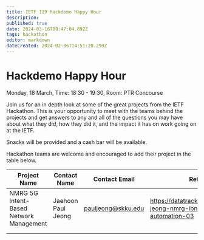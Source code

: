 ```yaml
---
title: IETF 119 Hackdemo Happy Hour
description: 
published: true
date: 2024-03-16T00:47:04.892Z
tags: hackathon
editor: markdown
dateCreated: 2024-02-06T14:51:20.299Z
---
```


# Hackdemo Happy Hour
Monday, 18 March, Time: 18:30 - 19:30, Room: PTR Concourse

Join us for an in depth look at some of the great projects from the IETF Hackathon. This is your opportunity to meet with the teams behind the projects and get answers to any and all of the questions you may have about what they did, how they did it, and the impact it has on work going on at the IETF. 

Snacks will be provided and a cash bar will be available.

Hackathon teams are welcome and encouraged to add their project in the table below.

| Project Name  |  Contact Name |  Contact Email |  Reference Link  |
|---|---|---|---|
|NMRG 5G Intent-Based Network Management|Jaehoon Paul Jeong| pauljeong@skku.edu|https://datatracker.ietf.org/doc/html/draft-jeong-nmrg-ibn-network-management-automation-03|
|   |   |   |   |
|   |   |   |   |
